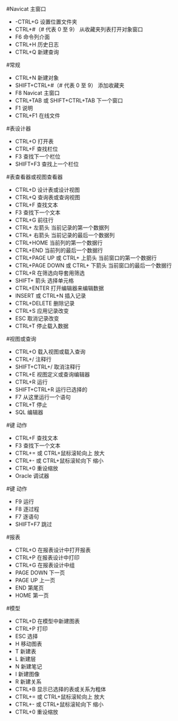 #Navicat  主窗口
- -CTRL+G  设置位置文件夹
- CTRL+#（# 代表 0 至 9）  从收藏夹列表打开对象窗口
- F6  命令列介面
- CTRL+H  历史日志
- CTRL+Q  新建查询

#常规
- CTRL+N  新建对象
- SHIFT+CTRL+#（# 代表 0 至 9）  添加收藏夹
- F8  Navicat 主窗口
- CTRL+TAB 或 SHIFT+CTRL+TAB  下一个窗口
- F1  说明
- CTRL+F1  在线文件

#表设计器
- CTRL+O  打开表
- CTRL+F  查找栏位
- F3  查找下一个栏位
- SHIFT+F3  查找上一个栏位

#表查看器或视图查看器
- CTRL+D  设计表或设计视图
- CTRL+Q  查询表或查询视图
- CTRL+F  查找文本
- F3  查找下一个文本
- CTRL+G  前往行
- CTRL+ 左箭头  当前记录的第一个数据列
- CTRL+ 右箭头  当前记录的最后一个数据列
- CTRL+HOME  当前列的第一个数据行
- CTRL+END  当前列的最后一个数据行
- CTRL+PAGE UP 或 CTRL+ 上箭头  当前窗口的第一个数据行
- CTRL+PAGE DOWN 或 CTRL+ 下箭头  当前窗口的最后一个数据行
- CTRL+R  在筛选向导套用筛选
- SHIFT+ 箭头  选择单元格
- CTRL+ENTER  打开编辑器来编辑数据
- INSERT 或 CTRL+N  插入记录
- CTRL+DELETE  删除记录
- CTRL+S  应用记录改变
- ESC  取消记录改变
- CTRL+T  停止载入数据

#视图或查询
- CTRL+O  载入视图或载入查询
- CTRL+/  注释行
- SHIFT+CTRL+/  取消注释行
- CTRL+E  视图定义或查询编辑器
- CTRL+R  运行
- SHIFT+CTRL+R  运行已选择的
- F7  从这里运行一个语句
- CTRL+T  停止
- SQL  编辑器

#键  动作
- CTRL+F  查找文本
- F3  查找下一个文本
- CTRL+= 或 CTRL+鼠标滚轮向上  放大
- CTRL+- 或 CTRL+鼠标滚轮向下  缩小
- CTRL+0  重设缩放
- Oracle  调试器

#键  动作
- F9  运行
- F8  逐过程
- F7  逐语句
- SHIFT+F7  跳过

#报表
- CTRL+O  在报表设计中打开报表
- CTRL+P  在报表设计中打印
- CTRL+G  在报表设计中组
- PAGE DOWN  下一页
- PAGE UP  上一页
- END  第尾页
- HOME  第一页

#模型
- CTRL+D  在模型中新建图表
- CTRL+P  打印
- ESC  选择
- H  移动图表
- T  新建表
- L  新建层
- N  新建笔记
- I  新建图像
- R  新建关系
- CTRL+B  显示已选择的表或关系为粗体
- CTRL+= 或 CTRL+鼠标滚轮向上  放大
- CTRL+- 或 CTRL+鼠标滚轮向下  缩小
- CTRL+0  重设缩放